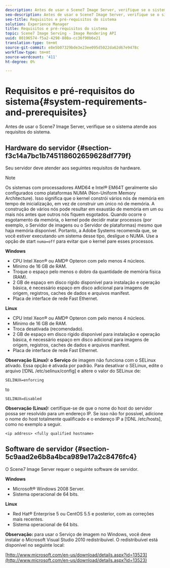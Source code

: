 ```yaml
---
description: Antes de usar o Scene7 Image Server, verifique se o sistema atende aos requisitos do sistema.
seo-description: Antes de usar o Scene7 Image Server, verifique se o sistema atende aos requisitos do sistema.
seo-title: Requisitos e pré-requisitos do sistema
solution: Experience Manager
title: Requisitos e pré-requisitos do sistema
topic: Scene7 Image Serving - Image Rendering API
uuid: 80196574-f5a2-4298-880a-cc36f90b6e21
translation-type: tm+mt
source-git-commit: e8e5b07329bde3e23ee095d5022da62d67e9478c
workflow-type: tm+mt
source-wordcount: '411'
ht-degree: 0%

---
```



# Requisitos e pré-requisitos do sistema{#system-requirements-and-prerequisites}

Antes de usar o Scene7 Image Server, verifique se o sistema atende aos requisitos do sistema.

## Hardware do servidor {#section-f3c14a7bc1b745118602659628df779f}

Seu servidor deve atender aos seguintes requisitos de hardware.

>[!NOTE]
>
>Os sistemas com processadores AMD64 e Intel® EM64T geralmente são configurados como plataformas NUMA (Non-Uniform Memory Architecture). Isso significa que o kernel constrói vários nós de memória em tempo de inicialização, em vez de construir um único nó de memória. A construção de vários nós pode resultar em exaustão de memória em um ou mais nós antes que outros nós fiquem esgotados. Quando ocorre o esgotamento da memória, o kernel pode decidir matar processos (por exemplo, o Servidor de imagens ou o Servidor de plataformas) mesmo que haja memória disponível. Portanto, a Adobe Systems recomenda que, se você estiver executando um sistema desse tipo, desligue o NUMA. Use a opção de start `numa=off` para evitar que o kernel pare esses processos.

**Windows**

* CPU Intel Xeon® ou AMD® Opteron com pelo menos 4 núcleos.
* Mínimo de 16 GB de RAM.
* Troque o espaço pelo menos o dobro da quantidade de memória física (RAM).
* 2 GB de espaço em disco rígido disponível para instalação e operação básica, é necessário espaço em disco adicional para imagens de origem, registros, caches de dados e arquivos manifest.
* Placa de interface de rede Fast Ethernet.

**Linux**

* CPU Intel Xeon® ou AMD® Opteron com pelo menos 4 núcleos.
* Mínimo de 16 GB de RAM.
* Troca desativada (recomendado).
* 2 GB de espaço em disco rígido disponível para instalação e operação básica, é necessário espaço em disco adicional para imagens de origem, registros, caches de dados e arquivos manifest.
* Placa de interface de rede Fast Ethernet.

**Observação (Linux): o Serviço** de imagem não funciona com o SELinux ativado. Essa opção é ativada por padrão. Para desativar o SELinux, edite o arquivo [!DNL /etc/selinux/config] e altere o valor do SELinux de:

`SELINUX=enforcing`

to

`SELINUX=disabled`

**Observação (Linux):** certifique-se de que o nome do host do servidor possa ser resolvido para um endereço IP. Se isso não for possível, adicione o nome do host totalmente qualificado e o endereço IP a [!DNL /etc/hosts], como no exemplo a seguir.

`<ip address> <fully qualified hostname>`

## Software de servidor {#section-5c9aad2e6b8a4bca989e17a2c8476fc4}

O Scene7 Image Server requer o seguinte software de servidor.

**Windows**

* Microsoft® Windows 2008 Server.
* Sistema operacional de 64 bits.

**Linux**

* Red Hat® Enterprise 5 ou CentOS 5.5 e posterior, com as correções mais recentes.
* Sistema operacional de 64 bits.

**Observação:** para usar o Serviço de imagem no Windows, você deve instalar o Microsoft Visual Studio 2010 redistribuível. O redistribuível está disponível no seguinte local:

[http://www.microsoft.com/en-us/download/details.aspx?id=13523](http://www.microsoft.com/en-us/download/details.aspx?id=13523)

